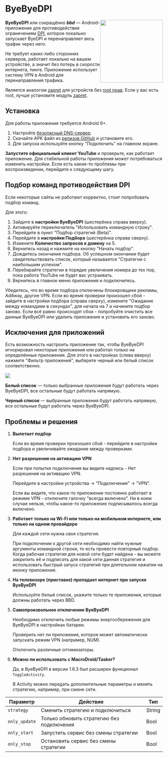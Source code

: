 # ByeByeDPI

<img src="/img/logo/byebyedpi.svg" style="float: right" width="200px">

**ByeByeDPI** или сокращённо ***bbd*** — Android-приложение для противодействия ограничениям [DPI](https://ru.wikipedia.org/wiki/Deep_packet_inspection), которое локально запускает ByeDPI и перенаправляет весь трафик через него.

Не требует каких-либо сторонних серверов, работает локально на вашем устройстве, а значит без потерь в скорости интернета, пинге. Приложение использует систему VPN в Android для перенаправления трафика.

Является аналогом [zapret](/network/vpns/zapret) для устройств без [root прав](/android/root). Если у вас есть root, лучше установите модуль [zapret](/network/vpns/zapret).

## Установка

Для работы приложения требуется Android 6+.

1.  Настройте [безопасный DNS-сервер](/network/secure-dns).
2.  Скачайте APK файл из [релизов GitHub](https://github.com/romanvht/ByeDPIAndroid/releases/latest) и установите его.
3.  Для запуска используйте кнопку "Подключить" на главном экране.

**Запустите официальный клиент YouTube** и проверьте, как работает приложение. Для стабильной работы приложения может потребоваться изменить настройки. Если есть какие-то проблемы при воспроизведении, перейдите к следующему шагу.

## Подбор команд противодействия DPI

Если некоторые сайты не работают корректно, стоит попробовать подбор команд.

Для этого:

1.  Зайдите в **настройки ByeByeDPI** (шестерёнка справа вверху).
2.  Активируйте переключатель "Использовать командную строку".
3.  Перейдите в пункт "Подбор стратегий (Beta)".
4.  Перейдите в **настройки Подбора** (шестерёнка справа сверху).
5.  Измените **Количество запросов к домену** на 5.
6.  Вернитесь назад и нажмите на кнопку "Начать подбор".
7.  Дождитесь окончания подбора. Об успешном окончании будет свидетельствовать список, который называется "Стратегии с наибольшим успехом".
8.  Перебирайте стратегии в порядке увеличения номера до тех пор, пока работа YouTube не будет вас устраивать.
9.  Вернитесь в главное меню приложения и подключитесь.

Убедитесь, что во время подбора отключены блокировщики рекламы, AdAway, другие VPN. Если во время проверки произошел сбой - зайдите в настройки подбора (справа сверху), измените "Ожидание между командами в секундах", для начала на 7 и начините подбор заново. Если всё равно происходят сбои - попробуйте очистить все данные ByeByeDPI или удалить приложение и установить его заново.

## Исключения для приложений

Есть возможность настроить приложение так, чтобы ByeByeDPI игнорировал некоторые приложения или работал только на определённые приложения. Для этого в настройках (слева вверху) нажмите "Фильтр приложений", выберите черный или белый список соответственно.
<img src="/img/network/vpns/byebyedpi/1.png" style="margin: 15px auto; display: block">

**Белый список** — только выбранные приложения будут работать через ByeByeDPI, все остальные будут работать напрямую.

**Черный список** — выбранные приложения будут работать напрямую, все остальные будут работать через ByeByeDPI.

## Проблемы и решения

1.  **Вылетает подбор**

    Если во время проверки произошел сбой - перейдите в настройки подбора и увеличивайте ожидание между проверками.

2.  **Нет разрешения на активацию VPN**

    Если при попытке подключения вы видите надпись - Нет разрешения на активацию VPN.

    Перейдите в настройки устройства -> "Подключения" -> "VPN".

    Если вы видите, что какое-то приложение постоянно работает в режиме VPN - отключите галочку "всегда включено". Ни в коем случае нельзя, чтобы какое-то приложение подписывалось всегда включено.

3.  **Работает только на Wi-Fi или только на мобильном интернете, или только на одном провайдере**

    Для каждой сети нужна своя стратегия.

    При подключении к другой сети необходимо найти нужные аргументы командной строки, то есть провести повторный подбор. Когда рабочая стратегия для новой сети будет найдена - вы можете *закрепить* её и *подписать* для какой сети данная стратегия и использовать быстрый запуск стратегий при длительном нажатии на иконку приложения.

4.  **На телевизоре (приставке) пропадает интернет при запуске ByeByeDPI**

    Используйте белый список, укажите только те приложения, которые должны работать через BBD.

5.  **Самопроизвольное отключение ByeByeDPI**

    Необходимо отключить любые режимы энергосбережения для ByeByeDPI в настройках батареи.

    Проверить нет ли приложения, которое может автоматически запускать режим VPN (например, NUM).

    Отключить различные оптимизаторы.

6.  **Можно ли использовать с MacroDroid/Tasker?**

    Да, в ByeByeDPI в версии 1.6.3 был расширен функционал `ToggleActivity`.

    В Activity можно передать дополнительные параметры и менять стратегию, например, при смене сети.

| Параметр      | Действие                                     | Тип    |
| ------------- | -------------------------------------------- | ------ |
| `strategy`    | Сменить стратегию и подключиться             | String |
| `only_update` | Только обновить стратегию без подключения    | Bool   |
| `only_start`  | Запустить сервис без смены стратегии         | Bool   |
| `only_stop`   | Остановить сервис без смены стратегии        | Bool   |